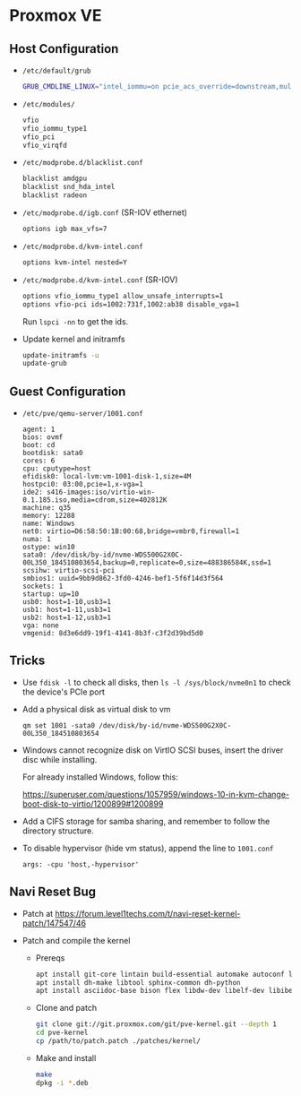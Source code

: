 # Proxmox VE

## Host Configuration

- `/etc/default/grub`

  ```bash
  GRUB_CMDLINE_LINUX="intel_iommu=on pcie_acs_override=downstream,multifunction pci=assign-busses nofb nomodeset video=efifb:off,vesafb:off"
  ```

- `/etc/modules/`

  ```bash
  vfio
  vfio_iommu_type1
  vfio_pci
  vfio_virqfd
  ```


- `/etc/modprobe.d/blacklist.conf`

  ```bash
  blacklist amdgpu
  blacklist snd_hda_intel
  blacklist radeon
  ```

- `/etc/modprobe.d/igb.conf` (SR-IOV ethernet)

  ```bash
  options igb max_vfs=7
  ```

- `/etc/modprobe.d/kvm-intel.conf`

  ```bash
  options kvm-intel nested=Y
  ```
  
- `/etc/modprobe.d/kvm-intel.conf` (SR-IOV)

  ```bash
  options vfio_iommu_type1 allow_unsafe_interrupts=1
  options vfio-pci ids=1002:731f,1002:ab38 disable_vga=1
  ```
  
  Run `lspci -nn` to get the ids.

- Update kernel and initramfs

  ```bash
  update-initramfs -u
  update-grub
  ```

## Guest Configuration

- `/etc/pve/qemu-server/1001.conf`

  ```
  agent: 1
  bios: ovmf
  boot: cd
  bootdisk: sata0
  cores: 6
  cpu: cputype=host
  efidisk0: local-lvm:vm-1001-disk-1,size=4M
  hostpci0: 03:00,pcie=1,x-vga=1
  ide2: s416-images:iso/virtio-win-0.1.185.iso,media=cdrom,size=402812K
  machine: q35
  memory: 12288
  name: Windows
  net0: virtio=D6:58:50:1B:00:68,bridge=vmbr0,firewall=1
  numa: 1
  ostype: win10
  sata0: /dev/disk/by-id/nvme-WDS500G2X0C-00L350_184510803654,backup=0,replicate=0,size=488386584K,ssd=1
  scsihw: virtio-scsi-pci
  smbios1: uuid=9bb9d862-3fd0-4246-bef1-5f6f14d3f564
  sockets: 1
  startup: up=10
  usb0: host=1-10,usb3=1
  usb1: host=1-11,usb3=1
  usb2: host=1-12,usb3=1
  vga: none
  vmgenid: 8d3e6dd9-19f1-4141-8b3f-c3f2d39bd5d0
  ```

## Tricks

- Use `fdisk -l` to check all disks, then `ls -l /sys/block/nvme0n1` to check the device's PCIe port

- Add a physical disk as virtual disk to vm

  `qm set 1001 -sata0 /dev/disk/by-id/nvme-WDS500G2X0C-00L350_184510803654`

- Windows cannot recognize disk on VirtIO SCSI buses, insert the driver disc while installing.

  For already installed Windows, follow this:

  https://superuser.com/questions/1057959/windows-10-in-kvm-change-boot-disk-to-virtio/1200899#1200899

- Add a CIFS storage for samba sharing, and remember to follow the directory structure.

- To disable hypervisor (hide vm status), append the line to `1001.conf`

  `args: -cpu 'host,-hypervisor'`

## Navi Reset Bug

- Patch at https://forum.level1techs.com/t/navi-reset-kernel-patch/147547/46

- Patch and compile the kernel

  - Prereqs

    ```bash
    apt install git-core lintain build-essential automake autoconf libtool
    apt install dh-make libtool sphinx-common dh-python
    apt install asciidoc-base bison flex libdw-dev libelf-dev libiberty-dev libnuma-dev libslang2-dev libssl-dev lz4 xmlto zlib1g-dev
    ```

  - Clone and patch

    ```bash
    git clone git://git.proxmox.com/git/pve-kernel.git --depth 1
    cd pve-kernel
    cp /path/to/patch.patch ./patches/kernel/
    ```

  - Make and install

    ```bash
    make
    dpkg -i *.deb
    ```

    